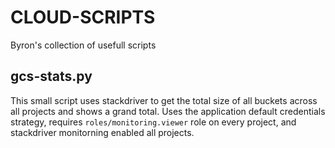 # CLOUD-SCRIPTS

 Byron's collection of usefull scripts
 
 ## gcs-stats.py
 This small script uses stackdriver to get the total size of all buckets across all projects and shows a grand total. 
 Uses the application default credentials strategy, requires `roles/monitoring.viewer` role on every project, and stackdriver monitorning enabled all projects.
